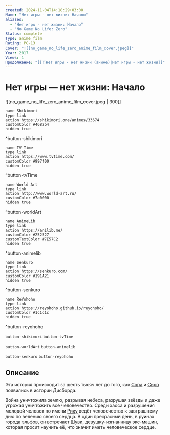 ```yaml
---
created: 2024-11-04T14:18:29+03:00
Name: "Нет игры - нет жизни: Начало"
aliases:
  - "Нет игры - нет жизни: Начало"
  - "No Game No Life: Zero"
Status: complete
Type: anime film
Rating: PG-13
Cover: "![[no_game_no_life_zero_anime_film_cover.jpeg]]"
Year: 2017
Views: 1
Продолжение: "[[⛩️Нет игры - нет жизни (аниме)|Нет игры - нет жизни]]"
---
```


# Нет игры — нет жизни: Начало

![[no_game_no_life_zero_anime_film_cover.jpeg | 300]]

```button
name Shikimori
type link
action https://shikimori.one/animes/33674
customColor #4682b4
hidden true
```
^button-shikimori

```button
name TV Time
type link
action https://www.tvtime.com/
customColor #997f00
hidden true
```
^button-tvTime

```button
name World Art
type link
action http://www.world-art.ru/
customColor #7a0000
hidden true
```
^button-worldArt

```button
name AnimeLib
type link
action https://anilib.me/
customColor #252527
customTextColor #7E57C2
hidden true
```
^button-animelib

```button
name Senkuro
type link
action https://senkuro.com/
customColor #191A21
hidden true
```
^button-senkuro

```button
name ReYohoho
type link
action https://reyohoho.github.io/reyohoho/
customColor #1c1c1c
hidden true
```
^button-reyohoho

`button-shikimori` `button-tvTime`

`button-worldArt` `button-animelib`

`button-senkuro` `button-reyohoho`

## Описание

Эта история происходит за шесть тысяч лет до того, как [Сора](https://shikimori.one/characters/82523-sora) и [Сиро](https://shikimori.one/characters/82525-shiro) появились в истории Дисборда.

Война уничтожила землю, разрывая небеса, разрушая звёзды и даже угрожая уничтожить всё человечество. Среди хаоса и разрушения молодой человек по имени [Рику](https://shikimori.one/characters/117061-riku-dola) ведёт человечество к завтрашнему дню по велению своего сердца. В один прекрасный день, в руинах города эльфов, он встречает [Шуви](https://shikimori.one/characters/117063-schwi), девушку-изгнанницу экс-машин, которая просит научить её, что значит иметь человеческое сердце.
